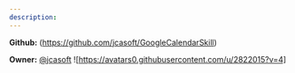 ```yaml
---
description: 
---
```



**Github:** (https://github.com/jcasoft/GoogleCalendarSkill)

**Owner:** [@jcasoft](https://github.com/jcasoft) ![https://avatars0.githubusercontent.com/u/2822015?v=4]


